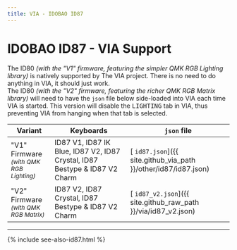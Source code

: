 ```yaml
---
title: VIA - IDOBAO ID87
---
```


# IDOBAO ID87 - VIA Support

<div class="border shadow shadow-sm border-info bg-info bg-opacity-10 rounded-3 p-2 mb-4 text-opacity-75">
  <i class="fas fa-info-circle text-info"></i>
  The ID80 <i>(with the "V1" firmware, featuring the simpler QMK RGB Lighting library)</i> is natively supported by The VIA project.
  There is no need to do anything in VIA, it should just work.
</div>

<div class="border shadow shadow-sm border-warning bg-warning bg-opacity-10 rounded-3 p-2 mb-4 text-opacity-75">
  <i class="fas fa-exclamation-circle text-warning"></i>
  The ID80 <i>(with the "V2" firmware, featuring the richer QMK RGB Matrix library)</i> will need to have the <code>json</code> file below side-loaded into VIA each time VIA is started.
  <!-- This is a temporary measure as we wait on The VIA project to update their keyboard list. --> This version will disable the <tt>LIGHTING</tt> tab in VIA, thus preventing VIA from hanging when that tab is selected.
</div>


| Variant | Keyboards        | `json` file |
|---------|------------------|-------------|
| "V1" Firmware<br><small>*(with QMK RGB Lighting)*</small> | ID87 V1, ID87 IK Blue, ID87 V2, ID87 Crystal, ID87 Bestype & ID87 V2 Charm | [<i class="fab fa-github-alt"></i> `id87.json`]({{ site.github_via_path }}/other/id87/id87.json) |
| "V2" Firmware<br><small>*(with QMK RGB Matrix)*</small> | ID87 V2, ID87 Crystal, ID87 Bestype & ID87 V2 Charm | [<i class="fas fa-code"></i> `id87_v2.json`]({{ site.github_raw_path }}/via/id87_v2.json) |


---

{% include see-also-id87.html %}
